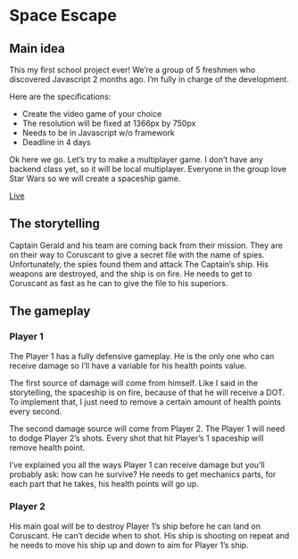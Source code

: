 # Space Escape

## Main idea

This my first school project ever! We’re a group of 5 freshmen who discovered Javascript 2 months ago. I’m fully in charge of the development.

Here are the specifications:

-   Create the video game of your choice
-   The resolution will be fixed at 1366px by 750px
-   Needs to be in Javascript w/o framework
-   Deadline in 4 days

Ok here we go. Let’s try to make a multiplayer game. I don’t have any backend class yet, so it will be local multiplayer. Everyone in the group love Star Wars so we will create a spaceship game.

[Live](https://space-escape2d.netlify.app/)

## The storytelling

Captain Gerald and his team are coming back from their mission. They are on their way to Coruscant to give a secret file with the name of spies. Unfortunately, the spies found them and attack The Captain’s ship. His weapons are destroyed, and the ship is on fire. He needs to get to Coruscant as fast as he can to give the file to his superiors.

## The gameplay

### Player 1

The Player 1 has a fully defensive gameplay. He is the only one who can receive damage so I’ll have a variable for his health points value.

The first source of damage will come from himself. Like I said in the storytelling, the spaceship is on fire, because of that he will receive a DOT. To implement that, I just need to remove a certain amount of health points every second.

The second damage source will come from Player 2. The Player 1 will need to dodge Player 2’s shots. Every shot that hit Player’s 1 spaceship will remove health point.

I’ve explained you all the ways Player 1 can receive damage but you’ll probably ask: how can he survive? He needs to get mechanics parts, for each part that he takes, his health points will go up.

### Player 2

His main goal will be to destroy Player 1’s ship before he can land on Coruscant. He can’t decide when to shot. His ship is shooting on repeat and he needs to move his ship up and down to aim for Player 1’s ship.
